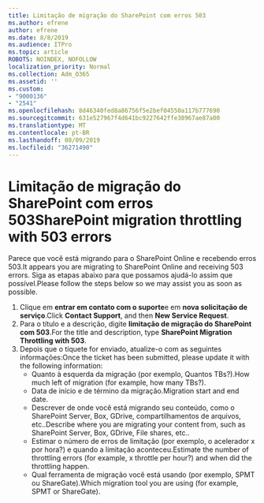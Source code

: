 ```yaml
---
title: Limitação de migração do SharePoint com erros 503
ms.author: efrene
author: efrene
ms.date: 8/8/2019
ms.audience: ITPro
ms.topic: article
ROBOTS: NOINDEX, NOFOLLOW
localization_priority: Normal
ms.collection: Adm_O365
ms.assetid: ''
ms.custom:
- "9000136"
- "2541"
ms.openlocfilehash: 8d46340fed8a86756f5e2bef04550a117b777690
ms.sourcegitcommit: 631e527967f4d641bc9227642ffe38967ae87a00
ms.translationtype: MT
ms.contentlocale: pt-BR
ms.lasthandoff: 08/09/2019
ms.locfileid: "36271490"
---
```

# <a name="sharepoint-migration-throttling-with-503-errors"></a><span data-ttu-id="8a48c-102">Limitação de migração do SharePoint com erros 503</span><span class="sxs-lookup"><span data-stu-id="8a48c-102">SharePoint migration throttling with 503 errors</span></span>

<span data-ttu-id="8a48c-103">Parece que você está migrando para o SharePoint Online e recebendo erros 503.</span><span class="sxs-lookup"><span data-stu-id="8a48c-103">It appears you are migrating to SharePoint Online and receiving 503 errors.</span></span> <span data-ttu-id="8a48c-104">Siga as etapas abaixo para que possamos ajudá-lo assim que possível.</span><span class="sxs-lookup"><span data-stu-id="8a48c-104">Please follow the steps below so we may assist you as soon as possible.</span></span> 

1. <span data-ttu-id="8a48c-105">Clique em **entrar em contato com o suporte**e em **nova solicitação de serviço**.</span><span class="sxs-lookup"><span data-stu-id="8a48c-105">Click **Contact Support**, and then **New Service Request**.</span></span>
2. <span data-ttu-id="8a48c-106">Para o título e a descrição, digite **limitação de migração do SharePoint com 503**.</span><span class="sxs-lookup"><span data-stu-id="8a48c-106">For the title and description, type **SharePoint Migration Throttling with 503**.</span></span>
3. <span data-ttu-id="8a48c-107">Depois que o tíquete for enviado, atualize-o com as seguintes informações:</span><span class="sxs-lookup"><span data-stu-id="8a48c-107">Once the ticket has been submitted, please update it with the following information:</span></span>
    - <span data-ttu-id="8a48c-108">Quanto à esquerda da migração (por exemplo, Quantos TBs?).</span><span class="sxs-lookup"><span data-stu-id="8a48c-108">How much left of migration (for example, how many TBs?).</span></span>
    - <span data-ttu-id="8a48c-109">Data de início e de término da migração.</span><span class="sxs-lookup"><span data-stu-id="8a48c-109">Migration start and end date.</span></span>
    - <span data-ttu-id="8a48c-110">Descrever de onde você está migrando seu conteúdo, como o SharePoint Server, Box, GDrive, compartilhamentos de arquivos, etc..</span><span class="sxs-lookup"><span data-stu-id="8a48c-110">Describe where you are migrating your content from, such as SharePoint Server, Box, GDrive, File shares, etc..</span></span>
    - <span data-ttu-id="8a48c-111">Estimar o número de erros de limitação (por exemplo, o acelerador x por hora?) e quando a limitação aconteceu.</span><span class="sxs-lookup"><span data-stu-id="8a48c-111">Estimate the number of throttling errors (for example, x throttle per hour?) and when did the throttling happen.</span></span>
    - <span data-ttu-id="8a48c-112">Qual ferramenta de migração você está usando (por exemplo, SPMT ou ShareGate).</span><span class="sxs-lookup"><span data-stu-id="8a48c-112">Which migration tool you are using (for example, SPMT or ShareGate).</span></span>


